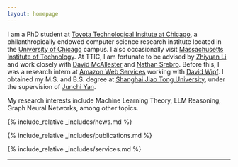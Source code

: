 ```yaml
---
layout: homepage
---
```


<!-- ## Biography -->

I am a PhD student at [Toyota Technological Insitute at Chicago](https://www.ttic.edu), a philanthropically endowed computer science research institute located in the [University of Chicago](https://www.uchicago.edu/en) campus. I also occasionally visit [Massachusetts Institute of Technology](https://www.mit.edu). At TTIC, I am fortunate to be advised by [Zhiyuan Li](http://zhiyuanli.ttic.edu) and work closely with [David McAllester](https://home.ttic.edu/~dmcallester/) and [Nathan Srebro](https://nati.ttic.edu). Before this, I was a research intern at [Amazon Web Services](https://www.amazonaws.cn/en/ailab/) working with [David Wipf](http://www.davidwipf.com/). I obtained my M.S. and B.S. degree at [Shanghai Jiao Tong University](https://en.sjtu.edu.cn), under the supervision of [Junchi Yan](https://thinklab.sjtu.edu.cn). 

My research interests include Machine Learning Theory, LLM Reasoning, Graph Neural Networks, among other topics.

<!-- My research interests include -->

<!-- <!-- * **Psychology of Language Models**: understanding how large language models develope reasoning capabilities and  -->

<!-- * **Generalization**: 

* **Applications**:  -->
{% include_relative _includes/news.md %}


{% include_relative _includes/publications.md %}

{% include_relative _includes/services.md %}

---

